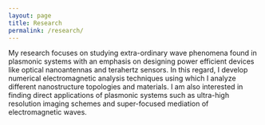```yaml
---
layout: page
title: Research
permalink: /research/
---
```


My research focuses on studying extra-ordinary wave phenomena found in plasmonic systems with an emphasis on designing power efficient devices like optical nanoantennas and terahertz sensors. In this regard, I develop numerical electromagnetic analysis techniques using which I analyze different nanostructure topologies and materials. I am also interested in finding direct applications of plasmonic systems such as ultra-high resolution imaging schemes and super-focused mediation of electromagnetic waves.

